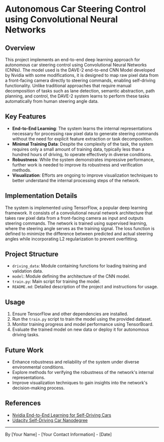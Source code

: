 # Autonomous Car Steering Control using Convolutional Neural Networks

## Overview
This project implements an end-to-end deep learning approach for autonomous car steering control using Convolutional Neural Networks (CNNs). The model used is the DAVE-2 end-to-end CNN Model developed by Nvidia with some modifications, it is designed to map raw pixel data from a front-facing camera directly to steering commands, enabling self-driving functionality. Unlike traditional approaches that require manual decomposition of tasks such as lane detection, semantic abstraction, path planning, and control, the DAVE-2 system learns to perform these tasks automatically from human steering angle data.

## Key Features
- **End-to-End Learning**: The system learns the internal representations necessary for processing raw pixel data to generate steering commands without the need for explicit feature extraction or task decomposition.
- **Minimal Training Data**: Despite the complexity of the task, the system requires only a small amount of training data, typically less than a hundred hours of driving, to operate effectively in diverse conditions.
- **Robustness**: While the system demonstrates impressive performance, further work is needed to improve its robustness and verification methods.
- **Visualization**: Efforts are ongoing to improve visualization techniques to better understand the internal processing steps of the network.

## Implementation Details
The system is implemented using TensorFlow, a popular deep learning framework. It consists of a convolutional neural network architecture that takes raw pixel data from a front-facing camera as input and outputs steering commands. The network is trained using supervised learning, where the steering angle serves as the training signal. The loss function is defined to minimize the difference between predicted and actual steering angles while incorporating L2 regularization to prevent overfitting.

## Project Structure
- `driving_data`: Module containing functions for loading training and validation data.
- `model`: Module defining the architecture of the CNN model.
- `train.py`: Main script for training the model.
- `README.md`: Detailed description of the project and instructions for usage.

## Usage
1. Ensure TensorFlow and other dependencies are installed.
2. Run the `train.py` script to train the model using the provided dataset.
3. Monitor training progress and model performance using TensorBoard.
4. Evaluate the trained model on new data or deploy it for autonomous driving tasks.

## Future Work
- Enhance robustness and reliability of the system under diverse environmental conditions.
- Explore methods for verifying the robustness of the network's internal representations.
- Improve visualization techniques to gain insights into the network's decision-making process.

## References
- [Nvidia End-to-End Learning for Self-Driving Cars](https://arxiv.org/abs/1604.07316)
- [Udacity Self-Driving Car Nanodegree](https://www.udacity.com/course/self-driving-car-engineer-nanodegree--nd013)

---
By [Your Name] - [Your Contact Information] - [Date]
